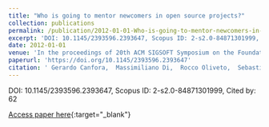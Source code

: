 ```yaml
---
title: "Who is going to mentor newcomers in open source projects?"
collection: publications
permalink: /publication/2012-01-01-Who-is-going-to-mentor-newcomers-in-open-source-projects
excerpt: 'DOI: 10.1145/2393596.2393647, Scopus ID: 2-s2.0-84871301999, Cited by: 62'
date: 2012-01-01
venue: 'In the proceedings of 20th ACM SIGSOFT Symposium on the Foundations of Software Engineering (FSE-20), SIGSOFT/FSE&apos;12, Cary, NC, USA - November 11 - 16, 2012'
paperurl: 'https://doi.org/10.1145/2393596.2393647'
citation: ' Gerardo Canfora,  Massimiliano Di,  Rocco Oliveto,  Sebastiano Panichella, &quot;Who is going to mentor newcomers in open source projects?.&quot; In the proceedings of 20th ACM SIGSOFT Symposium on the Foundations of Software Engineering (FSE-20), SIGSOFT/FSE&amp;apos;12, Cary, NC, USA - November 11 - 16, 2012, 2012.'
---
```

DOI: 10.1145/2393596.2393647, Scopus ID: 2-s2.0-84871301999, Cited by: 62

[Access paper here](https://doi.org/10.1145/2393596.2393647){:target="_blank"}
